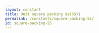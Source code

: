 ```yaml
---
layout: constant
title: Unit square packing $s(55)$
permalink: /constants/square-packing-55/
id: square-packing-55
---
```

